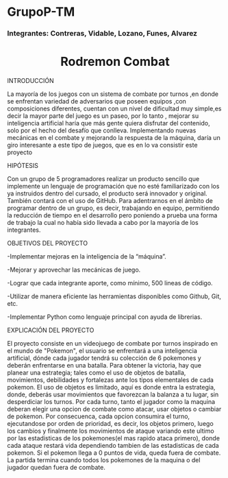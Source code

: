 # GrupoP-TM
### Integrantes: Contreras, Vidable, Lozano, Funes, Alvarez 
<h1 align="center"> Rodremon Combat </h1>

INTRODUCCIÓN

La mayoría de los juegos con un sistema de combate por turnos ,en donde se enfrentan variedad de adversarios que poseen equipos ,con composiciones diferentes, cuentan con un nivel de dificultad muy simple,es decir la mayor parte del juego es un paseo, por lo tanto , mejorar su inteligencia artificial haría que más gente quiera disfrutar del contenido, solo por el hecho del desafío que conlleva. Implementando nuevas mecánicas en el combate y mejorando la respuesta de la máquina, daría un giro interesante a este tipo de juegos, que es en lo va consistir este proyecto

HIPÓTESIS

Con un grupo de 5 programadores realizar un producto sencillo que implemente un lenguaje de programación que no esté familiarizado con los ya instruidos dentro del cursado, el producto será innovador y original. También contará con el uso de GitHub. Para adentrarnos en el ámbito de programar dentro de un grupo, es decir, trabajando en equipo, permitiendo la reducción de tiempo en el desarrollo pero poniendo a prueba una forma de trabajo la cual no había sido llevada a cabo por la mayoría de los integrantes.

OBJETIVOS DEL PROYECTO

-Implementar mejoras en la inteligencia de la “máquina”.

-Mejorar y aprovechar las mecánicas de juego.

-Lograr que cada integrante aporte, como mínimo, 500 lineas de código.

-Utilizar de manera eficiente las herramientas disponibles como Github, Git, etc.

-Implementar Python como lenguaje principal con ayuda de librerias.

EXPLICACIÓN DEL PROYECTO

El proyecto consiste en un videojuego de combate por turnos inspirado en el mundo de "Pokemon", el usuario se enfrentará a una inteligencia artificial, dónde cada jugador tendrá su colección de 6 pokemones y deberán enfrentarse en una batalla. Para obtener la victoria, hay que planear una estrategia; tales como el uso de objetos de batalla, movimientos, debilidades y fortalezas ante los tipos elementales de cada pokemon. El uso de objetos es limitado, aquí es donde entra la estrategia, donde, deberás usar movimientos que favorezcan la balanza a tu lugar, sin desperdiciar los turnos. Por cada turno, tanto el jugador como la maquina deberan elegir una opcion de combate como atacar, usar objetos o cambiar de pokemon. Por consecuenca, cada opcion consumira el turno, ejecutandose por orden de prioridad, es decir, los objetos primero, luego los cambios y finalmente los movimientos de ataque variando este ultimo por las estadisticas de los pokemones(el mas rapido ataca primero), donde cada ataque restará vida dependiendo tambien de las estadisticas de cada pokemon. Si el pokemon llega a 0 puntos de vida, queda fuera de combate. La partida termina cuando todos los pokemones de la maquina o del jugador quedan fuera de combate.
